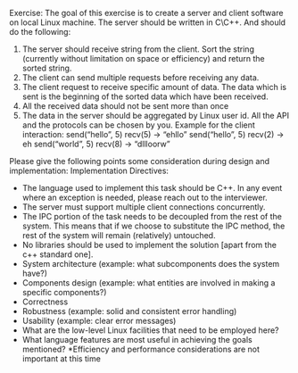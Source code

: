 Exercise:
The goal of this exercise is to create a server and client software on local Linux machine.
The server should be written in C\C++. And should do the following:
1. The server should receive string from the client. Sort the string (currently without
limitation on space or efficiency) and return the sorted string.
2. The client can send multiple requests before receiving any data.
3. The client request to receive specific amount of data. The data which is sent is the
beginning of the sorted data which have been received.
4. All the received data should not be sent more than once
5. The data in the server should be aggregated by Linux user id.
All the API and the protocols can be chosen by you.
Example for the client interaction:
send(“hello”, 5)
recv(5) -> “ehllo”
send(“hello”, 5)
recv(2) -> eh
send(“world”, 5)
recv(8) -> “dllloorw”

Please give the following points some consideration during design and implementation:
Implementation Directives:
- The language used to implement this task should be C++. In any event where an exception is needed, please reach out to the interviewer.
- The server must support multiple client connections concurrently.
- The IPC portion of the task needs to be decoupled from the rest of the system. This means that if we choose to substitute the IPC method, the rest of the system will remain (relatively) untouched.
- No libraries should be used to implement the solution [apart from the c++ standard one].
- System architecture (example: what subcomponents does the system have?)
- Components design (example: what entities are involved in making a specific components?)
- Correctness
- Robustness (example: solid and consistent error handling)
- Usability (example: clear error messages)
- What are the low-level Linux facilities that need to be employed here?
- What language features are most useful in achieving the goals mentioned?
*Efficiency and performance considerations are not important at this time
